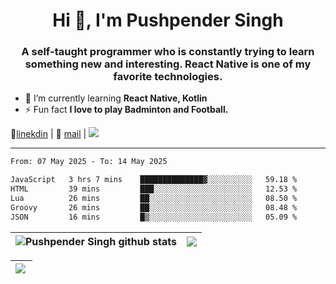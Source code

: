 <h1 align="center">Hi 👋, I'm Pushpender Singh</h1>
<h3 align="center">A self-taught programmer who is constantly trying to learn something new and interesting. React Native is one of my favorite technologies.</h3>

- 🌱 I’m currently learning **React Native, Kotlin**
- ⚡ Fun fact **I love to play Badminton and Football.**

👔[linekdin](https://www.linkedin.com/in/pushpender-singh-240061202/) | 📧 [mail](mailto:pushpendersingh694@gmail.com) | 
<a href="https://github.com/pushpender-singh-ap/pushpender-singh-ap">
    <img src="https://komarev.com/ghpvc/?username=pushpender-singh-ap&style=for-the-badge">
</a>


---

<!--START_SECTION:waka-->

```txt
From: 07 May 2025 - To: 14 May 2025

JavaScript   3 hrs 7 mins    ██████████████▓░░░░░░░░░░   59.18 %
HTML         39 mins         ███░░░░░░░░░░░░░░░░░░░░░░   12.53 %
Lua          26 mins         ██░░░░░░░░░░░░░░░░░░░░░░░   08.50 %
Groovy       26 mins         ██░░░░░░░░░░░░░░░░░░░░░░░   08.48 %
JSON         16 mins         █▒░░░░░░░░░░░░░░░░░░░░░░░   05.09 %
```

<!--END_SECTION:waka-->


| <a><img align="center" src="https://github-readme-stats-iota-ecru-15.vercel.app/api?username=pushpender-singh-ap&show_icons=true&include_all_commits=true&theme=buefy&hide_border=true" alt="Pushpender Singh github stats" /></a> | <a><img align="center" src="https://github-readme-stats-iota-ecru-15.vercel.app/api/top-langs/?username=pushpender-singh-ap&layout=compact&theme=buefy&hide_border=true" /></a> |
| ------------- | ------------- |

| <a> <img align="left" src="https://github-readme-streak-stats.herokuapp.com/?user=pushpender-singh-ap" /></br> </a> |
| ------------- |

